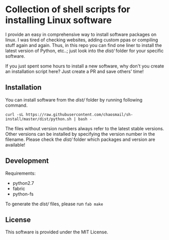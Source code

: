 # Collection of shell scripts for installing Linux software

I provide an easy in comprehensive way to install software packages on linux. I was tired of checking websites, adding custom ppas or compiling stuff again and again. Thus, in this repo you can find one liner to install the latest version of Python, etc..; just look into the *dist/* folder for your specific software.

If you just spent some hours to install a new software, why don't you create an installation script here? Just create a PR and save others' time!

## Installation

You can install software from the *dist/* folder by running following command.

```
curl -sL https://raw.githubusercontent.com/chaosmail/sh-install/master/dist/python.sh | bash -
```

The files without version numbers always refer to the latest stable versions. Other versions can be installed by specifying the version number in the filename. Please check the *dist/* folder which packages and version are available!

## Development

Requirements:
* python2.7
* fabric
* python-fs

To generate the *dist/* files, please run ```fab make```

## License

This software is provided under the MIT License.